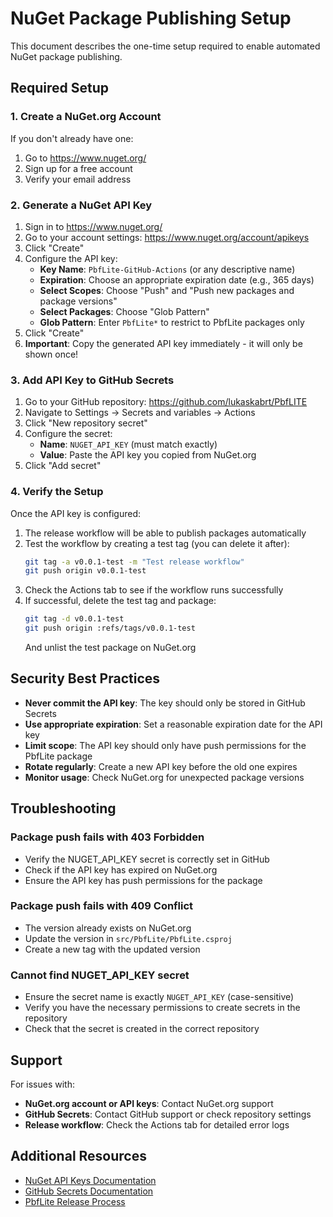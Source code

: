 # NuGet Package Publishing Setup

This document describes the one-time setup required to enable automated NuGet package publishing.

## Required Setup

### 1. Create a NuGet.org Account

If you don't already have one:

1. Go to https://www.nuget.org/
2. Sign up for a free account
3. Verify your email address

### 2. Generate a NuGet API Key

1. Sign in to https://www.nuget.org/
2. Go to your account settings: https://www.nuget.org/account/apikeys
3. Click "Create"
4. Configure the API key:
   - **Key Name**: `PbfLite-GitHub-Actions` (or any descriptive name)
   - **Expiration**: Choose an appropriate expiration date (e.g., 365 days)
   - **Select Scopes**: Choose "Push" and "Push new packages and package versions"
   - **Select Packages**: Choose "Glob Pattern"
   - **Glob Pattern**: Enter `PbfLite*` to restrict to PbfLite packages only
5. Click "Create"
6. **Important**: Copy the generated API key immediately - it will only be shown once!

### 3. Add API Key to GitHub Secrets

1. Go to your GitHub repository: https://github.com/lukaskabrt/PbfLITE
2. Navigate to Settings → Secrets and variables → Actions
3. Click "New repository secret"
4. Configure the secret:
   - **Name**: `NUGET_API_KEY` (must match exactly)
   - **Value**: Paste the API key you copied from NuGet.org
5. Click "Add secret"

### 4. Verify the Setup

Once the API key is configured:

1. The release workflow will be able to publish packages automatically
2. Test the workflow by creating a test tag (you can delete it after):
   ```bash
   git tag -a v0.0.1-test -m "Test release workflow"
   git push origin v0.0.1-test
   ```
3. Check the Actions tab to see if the workflow runs successfully
4. If successful, delete the test tag and package:
   ```bash
   git tag -d v0.0.1-test
   git push origin :refs/tags/v0.0.1-test
   ```
   And unlist the test package on NuGet.org

## Security Best Practices

- **Never commit the API key**: The key should only be stored in GitHub Secrets
- **Use appropriate expiration**: Set a reasonable expiration date for the API key
- **Limit scope**: The API key should only have push permissions for the PbfLite package
- **Rotate regularly**: Create a new API key before the old one expires
- **Monitor usage**: Check NuGet.org for unexpected package versions

## Troubleshooting

### Package push fails with 403 Forbidden
- Verify the NUGET_API_KEY secret is correctly set in GitHub
- Check if the API key has expired on NuGet.org
- Ensure the API key has push permissions for the package

### Package push fails with 409 Conflict
- The version already exists on NuGet.org
- Update the version in `src/PbfLite/PbfLite.csproj`
- Create a new tag with the updated version

### Cannot find NUGET_API_KEY secret
- Ensure the secret name is exactly `NUGET_API_KEY` (case-sensitive)
- Verify you have the necessary permissions to create secrets in the repository
- Check that the secret is created in the correct repository

## Support

For issues with:
- **NuGet.org account or API keys**: Contact NuGet.org support
- **GitHub Secrets**: Contact GitHub support or check repository settings
- **Release workflow**: Check the Actions tab for detailed error logs

## Additional Resources

- [NuGet API Keys Documentation](https://docs.microsoft.com/en-us/nuget/nuget-org/publish-a-package#managing-api-keys)
- [GitHub Secrets Documentation](https://docs.github.com/en/actions/security-guides/encrypted-secrets)
- [PbfLite Release Process](../RELEASING.md)
